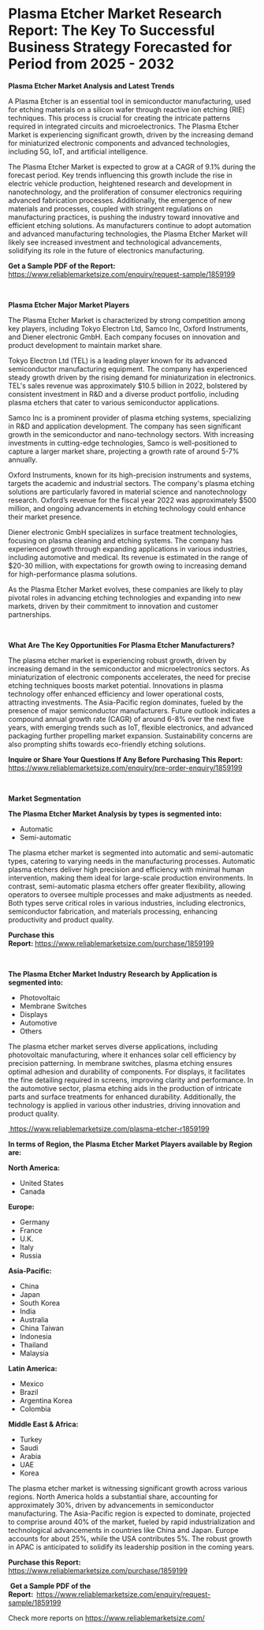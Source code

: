 <p><h1>Plasma Etcher Market Research Report: The Key To Successful Business Strategy Forecasted for Period from 2025 - 2032</h1></p><p><strong>Plasma Etcher Market Analysis and Latest Trends</strong></p>
<p><p>A Plasma Etcher is an essential tool in semiconductor manufacturing, used for etching materials on a silicon wafer through reactive ion etching (RIE) techniques. This process is crucial for creating the intricate patterns required in integrated circuits and microelectronics. The Plasma Etcher Market is experiencing significant growth, driven by the increasing demand for miniaturized electronic components and advanced technologies, including 5G, IoT, and artificial intelligence.</p><p>The Plasma Etcher Market is expected to grow at a CAGR of 9.1% during the forecast period. Key trends influencing this growth include the rise in electric vehicle production, heightened research and development in nanotechnology, and the proliferation of consumer electronics requiring advanced fabrication processes. Additionally, the emergence of new materials and processes, coupled with stringent regulations on manufacturing practices, is pushing the industry toward innovative and efficient etching solutions. As manufacturers continue to adopt automation and advanced manufacturing technologies, the Plasma Etcher Market will likely see increased investment and technological advancements, solidifying its role in the future of electronics manufacturing.</p></p>
<p><strong>Get a Sample PDF of the Report:&nbsp;</strong> <a href="https://www.reliablemarketsize.com/enquiry/request-sample/1859199?utm_campaign=3537&utm_medium=2&utm_source=Github&utm_content=ia&utm_term=08042025&utm_id=plasma-etcher">https://www.reliablemarketsize.com/enquiry/request-sample/1859199</a></p>
<p>&nbsp;</p>
<p><strong>Plasma Etcher Major Market Players</strong></p>
<p><p>The Plasma Etcher Market is characterized by strong competition among key players, including Tokyo Electron Ltd, Samco Inc, Oxford Instruments, and Diener electronic GmbH. Each company focuses on innovation and product development to maintain market share.</p><p>Tokyo Electron Ltd (TEL) is a leading player known for its advanced semiconductor manufacturing equipment. The company has experienced steady growth driven by the rising demand for miniaturization in electronics. TEL's sales revenue was approximately $10.5 billion in 2022, bolstered by consistent investment in R&D and a diverse product portfolio, including plasma etchers that cater to various semiconductor applications.</p><p>Samco Inc is a prominent provider of plasma etching systems, specializing in R&D and application development. The company has seen significant growth in the semiconductor and nano-technology sectors. With increasing investments in cutting-edge technologies, Samco is well-positioned to capture a larger market share, projecting a growth rate of around 5-7% annually.</p><p>Oxford Instruments, known for its high-precision instruments and systems, targets the academic and industrial sectors. The company's plasma etching solutions are particularly favored in material science and nanotechnology research. Oxford’s revenue for the fiscal year 2022 was approximately $500 million, and ongoing advancements in etching technology could enhance their market presence.</p><p>Diener electronic GmbH specializes in surface treatment technologies, focusing on plasma cleaning and etching systems. The company has experienced growth through expanding applications in various industries, including automotive and medical. Its revenue is estimated in the range of $20-30 million, with expectations for growth owing to increasing demand for high-performance plasma solutions.</p><p>As the Plasma Etcher Market evolves, these companies are likely to play pivotal roles in advancing etching technologies and expanding into new markets, driven by their commitment to innovation and customer partnerships.</p></p>
<p>&nbsp;</p>
<p><strong>What Are The Key Opportunities For Plasma Etcher Manufacturers?</strong></p>
<p><p>The plasma etcher market is experiencing robust growth, driven by increasing demand in the semiconductor and microelectronics sectors. As miniaturization of electronic components accelerates, the need for precise etching techniques boosts market potential. Innovations in plasma technology offer enhanced efficiency and lower operational costs, attracting investments. The Asia-Pacific region dominates, fueled by the presence of major semiconductor manufacturers. Future outlook indicates a compound annual growth rate (CAGR) of around 6-8% over the next five years, with emerging trends such as IoT, flexible electronics, and advanced packaging further propelling market expansion. Sustainability concerns are also prompting shifts towards eco-friendly etching solutions.</p></p>
<p><strong>Inquire or Share Your Questions If Any Before Purchasing This Report:</strong> <a href="https://www.reliablemarketsize.com/enquiry/pre-order-enquiry/1859199?utm_campaign=3537&utm_medium=2&utm_source=Github&utm_content=ia&utm_term=08042025&utm_id=plasma-etcher">https://www.reliablemarketsize.com/enquiry/pre-order-enquiry/1859199</a></p>
<p>&nbsp;</p>
<p><strong>Market Segmentation</strong></p>
<p><strong>The Plasma Etcher Market Analysis by types is segmented into:</strong></p>
<p><ul><li>Automatic</li><li>Semi-automatic</li></ul></p>
<p><p>The plasma etcher market is segmented into automatic and semi-automatic types, catering to varying needs in the manufacturing processes. Automatic plasma etchers deliver high precision and efficiency with minimal human intervention, making them ideal for large-scale production environments. In contrast, semi-automatic plasma etchers offer greater flexibility, allowing operators to oversee multiple processes and make adjustments as needed. Both types serve critical roles in various industries, including electronics, semiconductor fabrication, and materials processing, enhancing productivity and product quality.</p></p>
<p><strong>Purchase this Report:&nbsp;</strong><a href="https://www.reliablemarketsize.com/purchase/1859199?utm_campaign=3537&utm_medium=2&utm_source=Github&utm_content=ia&utm_term=08042025&utm_id=plasma-etcher">https://www.reliablemarketsize.com/purchase/1859199</a></p>
<p>&nbsp;</p>
<p><strong>The Plasma Etcher Market Industry Research by Application is segmented into:</strong></p>
<p><ul><li>Photovoltaic</li><li>Membrane Switches</li><li>Displays</li><li>Automotive</li><li>Others</li></ul></p>
<p><p>The plasma etcher market serves diverse applications, including photovoltaic manufacturing, where it enhances solar cell efficiency by precision patterning. In membrane switches, plasma etching ensures optimal adhesion and durability of components. For displays, it facilitates the fine detailing required in screens, improving clarity and performance. In the automotive sector, plasma etching aids in the production of intricate parts and surface treatments for enhanced durability. Additionally, the technology is applied in various other industries, driving innovation and product quality.</p></p>
<p><a href="https://www.reliablemarketsize.com/plasma-etcher-r1859199?utm_campaign=3537&utm_medium=2&utm_source=Github&utm_content=ia&utm_term=08042025&utm_id=plasma-etcher">&nbsp;https://www.reliablemarketsize.com/plasma-etcher-r1859199</a></p>
<p><strong>In terms of Region, the Plasma Etcher Market Players available by Region are:</strong></p>
<p>
    <p> <strong> North America: </strong>
        <ul>
            <li>United States</li>
            <li>Canada</li>
        </ul>
        </p> 
    <p> <strong> Europe: </strong>
        <ul>
            <li>Germany</li>
            <li>France</li>
            <li>U.K.</li>
            <li>Italy</li>
            <li>Russia</li>
        </ul>
        </p> 
    <p> <strong> Asia-Pacific: </strong>
        <ul>
            <li>China</li>
            <li>Japan</li>
            <li>South Korea</li>
            <li>India</li>
            <li>Australia</li>
            <li>China Taiwan</li>
            <li>Indonesia</li>
            <li>Thailand</li>
            <li>Malaysia</li>
        </ul>
        </p> 
    <p> <strong> Latin America: </strong>
        <ul>
            <li>Mexico</li>
            <li>Brazil</li>
            <li>Argentina Korea</li>
            <li>Colombia</li>
        </ul>
        </p> 
    <p> <strong> Middle East & Africa: </strong>
        <ul>
            <li>Turkey</li>
            <li>Saudi</li>
            <li>Arabia</li>
            <li>UAE</li>
            <li>Korea</li>
        </ul>
    </p>
    </p>
<p><p>The plasma etcher market is witnessing significant growth across various regions. North America holds a substantial share, accounting for approximately 30%, driven by advancements in semiconductor manufacturing. The Asia-Pacific region is expected to dominate, projected to comprise around 40% of the market, fueled by rapid industrialization and technological advancements in countries like China and Japan. Europe accounts for about 25%, while the USA contributes 5%. The robust growth in APAC is anticipated to solidify its leadership position in the coming years.</p></p>
<p><strong>Purchase this Report: </strong><a href="https://www.reliablemarketsize.com/purchase/1859199?utm_campaign=3537&utm_medium=2&utm_source=Github&utm_content=ia&utm_term=08042025&utm_id=plasma-etcher">https://www.reliablemarketsize.com/purchase/1859199</a></p>
<p>&nbsp;<strong>Get a Sample PDF of the Report:&nbsp;&nbsp;</strong><a href="https://www.reliablemarketsize.com/enquiry/request-sample/1859199?utm_campaign=3537&utm_medium=2&utm_source=Github&utm_content=ia&utm_term=08042025&utm_id=plasma-etcher">https://www.reliablemarketsize.com/enquiry/request-sample/1859199</a></p>
<p><strong></strong></p>
<p>Check more reports on <a href="https://www.reliablemarketsize.com/?utm_campaign=3537&utm_medium=2&utm_source=Github&utm_content=ia&utm_term=08042025&utm_id=plasma-etcher">https://www.reliablemarketsize.com/</a></p>